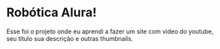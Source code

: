 # Robótica Alura!

Esse foi o projeto onde eu aprendi a fazer um site com video do youtube, seu título sua descrição e outras thumbnails.
